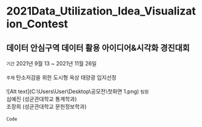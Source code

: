 # 2021Data_Utilization_Idea_Visualization_Contest
데이터 안심구역 데이터 활용 아이디어&시각화 경진대회
-------------
``` 기간 ``` 2021년 9월 13 ~ 2021년 11월 26일 <br />
<br />
``` 주제 ``` 탄소저감을 위한 도시형 옥상 태양광 입지선정<br />
<br />
![Alt text](C:\Users\User\Desktop\공모전\첫화면 1.png)
``` 팀원 ``` <br />
심예진 (성균관대학교 통계학과)<br />
조장희 (성균관대학교 문헌정보학과)<br />
<br />
```Code```
